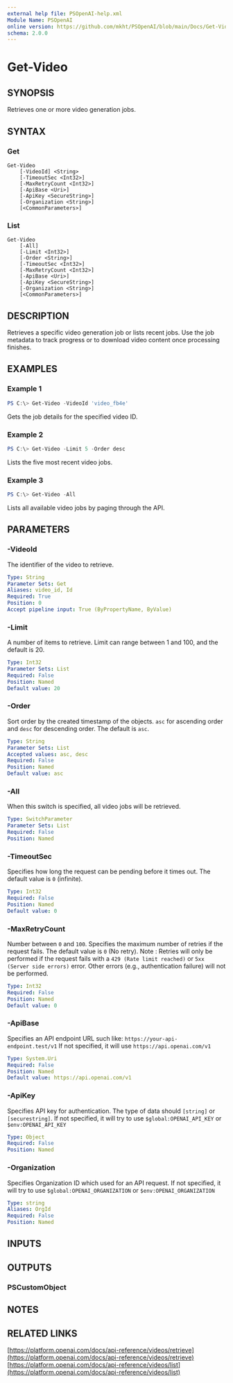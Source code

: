 ```yaml
---
external help file: PSOpenAI-help.xml
Module Name: PSOpenAI
online version: https://github.com/mkht/PSOpenAI/blob/main/Docs/Get-Video.md
schema: 2.0.0
---
```


# Get-Video

## SYNOPSIS
Retrieves one or more video generation jobs.

## SYNTAX

### Get
```
Get-Video
    [-VideoId] <String>
    [-TimeoutSec <Int32>]
    [-MaxRetryCount <Int32>]
    [-ApiBase <Uri>]
    [-ApiKey <SecureString>]
    [-Organization <String>]
    [<CommonParameters>]
```

### List
```
Get-Video
    [-All]
    [-Limit <Int32>]
    [-Order <String>]
    [-TimeoutSec <Int32>]
    [-MaxRetryCount <Int32>]
    [-ApiBase <Uri>]
    [-ApiKey <SecureString>]
    [-Organization <String>]
    [<CommonParameters>]
```

## DESCRIPTION
Retrieves a specific video generation job or lists recent jobs. Use the job metadata to track progress or to download video content once processing finishes.

## EXAMPLES

### Example 1
```powershell
PS C:\> Get-Video -VideoId 'video_fb4e'
```

Gets the job details for the specified video ID.

### Example 2
```powershell
PS C:\> Get-Video -Limit 5 -Order desc
```

Lists the five most recent video jobs.

### Example 3
```powershell
PS C:\> Get-Video -All
```

Lists all available video jobs by paging through the API.

## PARAMETERS

### -VideoId
The identifier of the video to retrieve.

```yaml
Type: String
Parameter Sets: Get
Aliases: video_id, Id
Required: True
Position: 0
Accept pipeline input: True (ByPropertyName, ByValue)
```

### -Limit
A number of items to retrieve. Limit can range between 1 and 100, and the default is 20.

```yaml
Type: Int32
Parameter Sets: List
Required: False
Position: Named
Default value: 20
```

### -Order
Sort order by the created timestamp of the objects. `asc` for ascending order and `desc` for descending order. The default is `asc`.

```yaml
Type: String
Parameter Sets: List
Accepted values: asc, desc
Required: False
Position: Named
Default value: asc
```

### -All
When this switch is specified, all video jobs will be retrieved.

```yaml
Type: SwitchParameter
Parameter Sets: List
Required: False
Position: Named
```

### -TimeoutSec
Specifies how long the request can be pending before it times out.
The default value is `0` (infinite).

```yaml
Type: Int32
Required: False
Position: Named
Default value: 0
```

### -MaxRetryCount
Number between `0` and `100`.
Specifies the maximum number of retries if the request fails.
The default value is `0` (No retry).
Note : Retries will only be performed if the request fails with a `429 (Rate limit reached)` or `5xx (Server side errors)` error. Other errors (e.g., authentication failure) will not be performed.

```yaml
Type: Int32
Required: False
Position: Named
Default value: 0
```

### -ApiBase
Specifies an API endpoint URL such like: `https://your-api-endpoint.test/v1`
If not specified, it will use `https://api.openai.com/v1`

```yaml
Type: System.Uri
Required: False
Position: Named
Default value: https://api.openai.com/v1
```

### -ApiKey
Specifies API key for authentication.
The type of data should `[string]` or `[securestring]`.
If not specified, it will try to use `$global:OPENAI_API_KEY` or `$env:OPENAI_API_KEY`

```yaml
Type: Object
Required: False
Position: Named
```

### -Organization
Specifies Organization ID which used for an API request.
If not specified, it will try to use `$global:OPENAI_ORGANIZATION` or `$env:OPENAI_ORGANIZATION`

```yaml
Type: string
Aliases: OrgId
Required: False
Position: Named
```

## INPUTS

## OUTPUTS

### PSCustomObject

## NOTES

## RELATED LINKS

[https://platform.openai.com/docs/api-reference/videos/retrieve](https://platform.openai.com/docs/api-reference/videos/retrieve)
[https://platform.openai.com/docs/api-reference/videos/list](https://platform.openai.com/docs/api-reference/videos/list)
